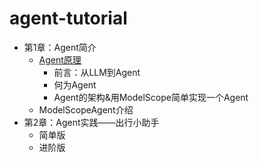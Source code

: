 # agent-tutorial

- 第1章：Agent简介
  - [Agent原理](./notebook/第一章：Agent简介/Agent原理.md)
    - 前言：从LLM到Agent
    - 何为Agent
    - Agent的架构&用ModelScope简单实现一个Agent
  - ModelScopeAgent介绍
- 第2章：Agent实践——出行小助手
  - 简单版
  - 进阶版

